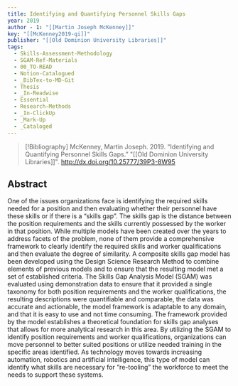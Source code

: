```yaml
---
title: Identifying and Quantifying Personnel Skills Gaps
year: 2019
author - 1: "[[Martin Joseph McKenney]]"
key: "[[McKenney2019-qi]]"
publisher: "[[Old Dominion University Libraries]]"
tags:
  - Skills-Assessment-Methodology
  - SGAM-Ref-Materials
  - 00_TO-READ
  - Notion-Catalogued
  - _BibTex-to-MD-Git
  - Thesis
  - _In-Readwise
  - Essential
  - Research-Methods
  - _In-ClickUp
  - _Mark-Up
  - _Cataloged
---
```


> [!Bibliography]
> McKenney, Martin Joseph. 2019. “Identifying and Quantifying Personnel Skills Gaps.” "[[Old Dominion University Libraries]]". http://dx.doi.org/10.25777/39P3-8W95

## Abstract
One of the issues organizations face is identifying the required skills needed for a position and then evaluating whether their personnel have these skills or if there is a “skills gap”. The skills gap is the distance between the position requirements and the skills currently possessed by the worker in that position. While multiple models have been created over the years to address facets of the problem, none of them provide a comprehensive framework to clearly identify the required skills and worker qualifications and then evaluate the degree of similarity. A composite skills gap model has been developed using the Design Science Research Method to combine elements of previous models and to ensure that the resulting model met a set of established criteria. The Skills Gap Analysis Model (SGAM) was evaluated using demonstration data to ensure that it provided a single taxonomy for both position requirements and the worker qualifications, the resulting descriptions were quantifiable and comparable, the data was accurate and actionable, the model framework is adaptable to any domain, and that it is easy to use and not time consuming. The framework provided by the model establishes a theoretical foundation for skills gap analyses that allows for more analytical research in this area. By utilizing the SGAM to identify position requirements and worker qualifications, organizations can move personnel to better suited positions or utilize needed training in the specific areas identified. As technology moves towards increasing automation, robotics and artificial intelligence, this type of model can identify what skills are necessary for “re-tooling” the workforce to meet the needs to support these systems.